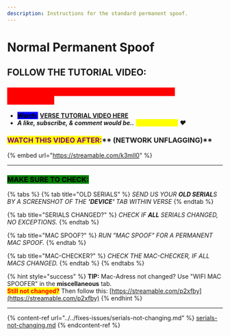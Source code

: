 ```yaml
---
description: Instructions for the standard permanent spoof.
---
```


# Normal Permanent Spoof

## FOLLOW THE TUTORIAL VIDEO:

### <mark style="color:red;background-color:red;">**MAKE SURE TO REMOVE ANY 'USB' ON YOUR PC CONNECTED!**</mark>

* <mark style="background-color:blue;">**Watch:**</mark> [**VERSE TUTORIAL VIDEO HERE**](https://bit.ly/instructions-video)
* _**A like, subscribe, & comment would be..**_ _<mark style="color:yellow;">**verse-tacular!**</mark> ❤️_

### <mark style="color:purple;">**WATCH THIS VIDEO AFTER:**</mark>** (NETWORK UNFLAGGING)**

{% embed url="https://streamable.com/k3mll0" %}

***

### <mark style="background-color:green;">MAKE SURE TO CHECK:</mark>

{% tabs %}
{% tab title="OLD SERIALS" %}
_SEND US YOUR **OLD SERIAL**S BY A SCREENSHOT OF THE **'DEVICE'** TAB WITHIN VERSE_
{% endtab %}

{% tab title="SERIALS CHANGED?" %}
_CHECK IF **ALL** SERIALS CHANGED, NO EXCEPTIONS._
{% endtab %}

{% tab title="MAC SPOOF?" %}
_RUN "MAC SPOOF" FOR A PERMANENT MAC SPOOF._
{% endtab %}

{% tab title="MAC-CHECKER?" %}
_CHECK THE MAC-CHECKER, IF ALL MACS CHANGED._
{% endtab %}
{% endtabs %}

{% hint style="success" %}
**TIP:** Mac-Adress not changed? Use "WIFI MAC SPOOFER" in the **miscellaneous** tab.\
<mark style="color:red;">**Still not changed?**</mark> Then follow this: [https://streamable.com/p2xfby](https://streamable.com/p2xfby)
{% endhint %}

***

{% content-ref url="../../fixes-issues/serials-not-changing.md" %}
[serials-not-changing.md](../../fixes-issues/serials-not-changing.md)
{% endcontent-ref %}
